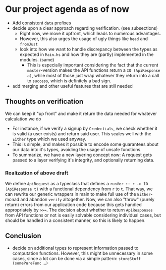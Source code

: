 # Our project agenda as of now
* Add consistent `data` prefixes
* decide upon a clear approach regarding verification. (see subsections)
  * Right now, we move it upfront, which leads to numerous advantages. 
  * However, this also urges the usage of ugly things like `head` and
    `fromJust`
  * look into how we want to handle discrepancy between the types as expected
    in `Main.hs` and how they are (partly) implemented in the modules. (same)
    * This is especially important considering the fact that the current
      `master`-version makes the API functions return a `IO (ApiResponse a)`,
      while most of those just wrap whatever they return into a call to
      `success`, which is definitely a bad sign.
* add merging and other useful features that are still needed

## Thoughts on verification
We can keep it "up front" and make it return the data needed for whatever
calculation we do
* For instance, if we verify a signup by `Credentials`, we check whether it
  is valid (a user exists) and return said user. This scales well with the
  `Either` type which we used anyway.
* This is simple, and makes it possible to encode some guarantees about our
  data into it's types, avoiding the usage of unsafe functions.
* To summarize, we have a new layering concept now: A request gets passed
  to a layer verifying it's integrity, and optionally returning data.

### Realization of above draft
We define `ApiRequest` as a typeclass that defines a
`runVer :: r -> IO (ApiResponse t)` with a functional dependency
from `r` to `t`. That way, we can rewrite our generic wrappers in main
to make full use of the `Either`-monad and abandon `verify` altogether.
Now, we can also "throw" (purely return) errors from our application code
because this gets handled appropriately by `>>=`. The decision about whether
to return `ApiResponses` from API functions or not is easily solvable
considering individual cases, but should be handled in a consistent manner,
so this is likely to happen.

## Conclusion
* decide on additional types to represent information passed to
  computation functions. However, this might be unnecessary in some cases,
  since a lot can be done via a simple pattern: `storeStuff (somePureFunc …)`

